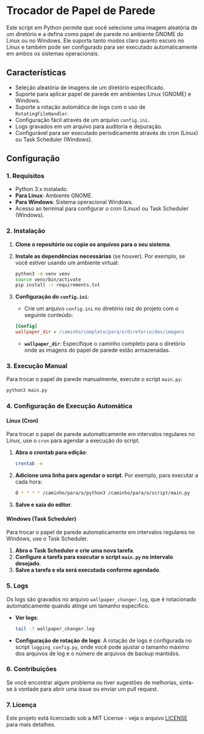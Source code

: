 
# Trocador de Papel de Parede

Este script em Python permite que você selecione uma imagem aleatória de um diretório e a defina como papel de parede no ambiente GNOME do Linux ou no Windows. Ele suporta tanto modos claro quanto escuro no Linux e também pode ser configurado para ser executado automaticamente em ambos os sistemas operacionais.

## Características

- Seleção aleatória de imagens de um diretório especificado.
- Suporte para aplicar papel de parede em ambientes Linux (GNOME) e Windows.
- Suporte a rotação automática de logs com o uso de `RotatingFileHandler`.
- Configuração fácil através de um arquivo `config.ini`.
- Logs gravados em um arquivo para auditoria e depuração.
- Configurável para ser executado periodicamente através do cron (Linux) ou Task Scheduler (Windows).

## Configuração

### 1. Requisitos

- Python 3.x instalado.
- **Para Linux**: Ambiente GNOME.
- **Para Windows**: Sistema operacional Windows.
- Acesso ao terminal para configurar o cron (Linux) ou Task Scheduler (Windows).

### 2. Instalação

1. **Clone o repositório ou copie os arquivos para o seu sistema**.

2. **Instale as dependências necessárias** (se houver). Por exemplo, se você estiver usando um ambiente virtual:
    ```bash
    python3 -m venv venv
    source venv/bin/activate
    pip install -r requirements.txt
    ```

3. **Configuração do `config.ini`**:
    - Crie um arquivo `config.ini` no diretório raiz do projeto com o seguinte conteúdo:
    
    ```ini
    [Config]
    wallpaper_dir = /caminho/completo/para/o/diretorio/das/imagens
    ```

    - **`wallpaper_dir`**: Especifique o caminho completo para o diretório onde as imagens do papel de parede estão armazenadas.

### 3. Execução Manual

Para trocar o papel de parede manualmente, execute o script `main.py`:

```bash
python3 main.py
```

### 4. Configuração de Execução Automática

#### Linux (Cron)
Para trocar o papel de parede automaticamente em intervalos regulares no Linux, use o `cron` para agendar a execução do script.

1. **Abra o crontab para edição**:
    ```bash
    crontab -e
    ```
2. **Adicione uma linha para agendar o script**. Por exemplo, para executar a cada hora:
    ```bash
    0 * * * * /caminho/para/o/python3 /caminho/para/o/script/main.py
    ```
3. **Salve e saia do editor**.

#### Windows (Task Scheduler)
Para trocar o papel de parede automaticamente em intervalos regulares no Windows, use o Task Scheduler.

1. **Abra o Task Scheduler e crie uma nova tarefa**.
2. **Configure a tarefa para executar o script `main.py` no intervalo desejado**.
3. **Salve a tarefa e ela será executada conforme agendado**.

### 5. Logs

Os logs são gravados no arquivo `wallpaper_changer.log`, que é rotacionado automaticamente quando atinge um tamanho específico.

- **Ver logs**:
    ```bash
    tail -f wallpaper_changer.log
    ```

- **Configuração de rotação de logs**: A rotação de logs é configurada no script `logging_config.py`, onde você pode ajustar o tamanho máximo dos arquivos de log e o número de arquivos de backup mantidos.

### 6. Contribuições

Se você encontrar algum problema ou tiver sugestões de melhorias, sinta-se à vontade para abrir uma issue ou enviar um pull request.

### 7. Licença

Este projeto está licenciado sob a MIT License - veja o arquivo [LICENSE](LICENSE) para mais detalhes.
